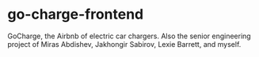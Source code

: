 # go-charge-frontend
GoCharge, the Airbnb of electric car chargers. Also the senior engineering project of Miras Abdishev, Jakhongir Sabirov, Lexie Barrett, and myself.
